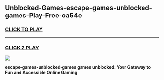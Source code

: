 
## Unblocked-Games-escape-games-unblocked-games-Play-Free-oa54e
<h3>
<a href="https://premium76.site?title=escape-games-unblocked-games&ref=22A">CLICK TO PLAY</a></h3>
<hr>

<h3>
<a href="https://premium76.site?title=escape-games-unblocked-games&ref=22A">CLICK 2 PLAY</a>
  
</h3>

<a href="https://premium76.site?title=escape-games-unblocked-games&ref=22A"><img src="https://clearcache.store/games.png"></a>


**escape-games-unblocked-games games unblocked: Your Gateway to Fun and Accessible Online Gaming**
